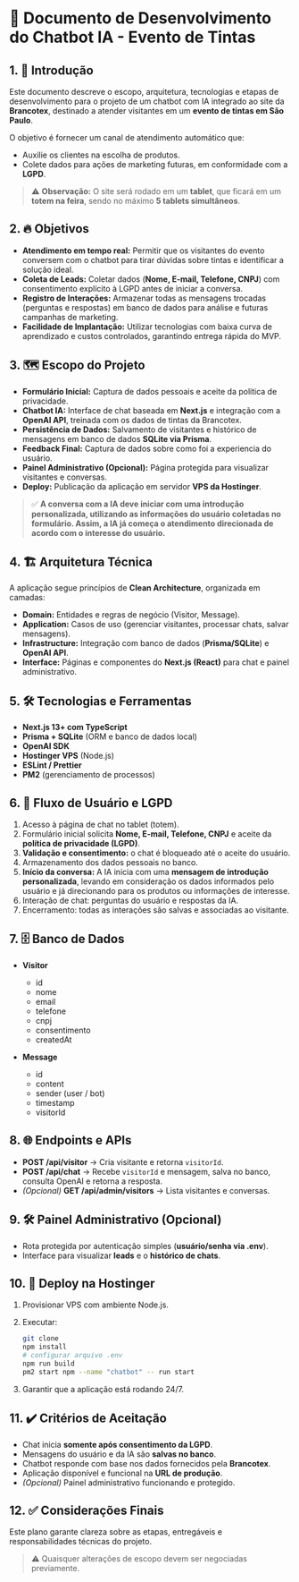 # 📄 Documento de Desenvolvimento do Chatbot IA - Evento de Tintas

## 1. 🎯 Introdução

Este documento descreve o escopo, arquitetura, tecnologias e etapas de desenvolvimento para o projeto de um chatbot com IA integrado ao site da **Brancotex**, destinado a atender visitantes em um **evento de tintas em São Paulo**.

O objetivo é fornecer um canal de atendimento automático que:

* Auxilie os clientes na escolha de produtos.
* Colete dados para ações de marketing futuras, em conformidade com a **LGPD**.

> ⚠️ **Observação:** O site será rodado em um **tablet**, que ficará em um **totem na feira**, sendo no máximo **5 tablets simultâneos**.

## 2. 🔥 Objetivos

* **Atendimento em tempo real:** Permitir que os visitantes do evento conversem com o chatbot para tirar dúvidas sobre tintas e identificar a solução ideal.
* **Coleta de Leads:** Coletar dados (**Nome, E-mail, Telefone, CNPJ**) com consentimento explícito à LGPD antes de iniciar a conversa.
* **Registro de Interações:** Armazenar todas as mensagens trocadas (perguntas e respostas) em banco de dados para análise e futuras campanhas de marketing.
* **Facilidade de Implantação:** Utilizar tecnologias com baixa curva de aprendizado e custos controlados, garantindo entrega rápida do MVP.

## 3. 🗺️ Escopo do Projeto

* **Formulário Inicial:** Captura de dados pessoais e aceite da política de privacidade.
* **Chatbot IA:** Interface de chat baseada em **Next.js** e integração com a **OpenAI API**, treinada com os dados de tintas da Brancotex.
* **Persistência de Dados:** Salvamento de visitantes e histórico de mensagens em banco de dados **SQLite via Prisma**.
* **Feedback Final:** Captura de dados sobre como foi a experiencia do usuário.
* **Painel Administrativo (Opcional):** Página protegida para visualizar visitantes e conversas.
* **Deploy:** Publicação da aplicação em servidor **VPS da Hostinger**.

> ✅ **A conversa com a IA deve iniciar com uma introdução personalizada, utilizando as informações do usuário coletadas no formulário. Assim, a IA já começa o atendimento direcionada de acordo com o interesse do usuário.**

## 4. 🏗️ Arquitetura Técnica

A aplicação segue princípios de **Clean Architecture**, organizada em camadas:

* **Domain:** Entidades e regras de negócio (Visitor, Message).
* **Application:** Casos de uso (gerenciar visitantes, processar chats, salvar mensagens).
* **Infrastructure:** Integração com banco de dados (**Prisma/SQLite**) e **OpenAI API**.
* **Interface:** Páginas e componentes do **Next.js (React)** para chat e painel administrativo.

## 5. 🛠️ Tecnologias e Ferramentas

* **Next.js 13+ com TypeScript**
* **Prisma + SQLite** (ORM e banco de dados local)
* **OpenAI SDK**
* **Hostinger VPS** (Node.js)
* **ESLint / Prettier**
* **PM2** (gerenciamento de processos)

## 6. 🔄 Fluxo de Usuário e LGPD

1. Acesso à página de chat no tablet (totem).
2. Formulário inicial solicita **Nome, E-mail, Telefone, CNPJ** e aceite da **política de privacidade (LGPD)**.
3. **Validação e consentimento:** o chat é bloqueado até o aceite do usuário.
4. Armazenamento dos dados pessoais no banco.
5. **Início da conversa:** A IA inicia com uma **mensagem de introdução personalizada**, levando em consideração os dados informados pelo usuário e já direcionando para os produtos ou informações de interesse.
6. Interação de chat: perguntas do usuário e respostas da IA.
7. Encerramento: todas as interações são salvas e associadas ao visitante.

## 7. 🗄️ Banco de Dados

* **Visitor**

  * id
  * nome
  * email
  * telefone
  * cnpj
  * consentimento
  * createdAt

* **Message**

  * id
  * content
  * sender (user / bot)
  * timestamp
  * visitorId

## 8. 🌐 Endpoints e APIs

* **POST /api/visitor** → Cria visitante e retorna `visitorId`.
* **POST /api/chat** → Recebe `visitorId` e mensagem, salva no banco, consulta OpenAI e retorna a resposta.
* *(Opcional)* **GET /api/admin/visitors** → Lista visitantes e conversas.

## 9. 🛠️ Painel Administrativo (Opcional)

* Rota protegida por autenticação simples (**usuário/senha via .env**).
* Interface para visualizar **leads** e o **histórico de chats**.

## 10. 🚀 Deploy na Hostinger

1. Provisionar VPS com ambiente Node.js.
2. Executar:

   ```bash
   git clone
   npm install
   # configurar arquivo .env
   npm run build
   pm2 start npm --name "chatbot" -- run start
   ```
3. Garantir que a aplicação está rodando 24/7.

## 11. ✔️ Critérios de Aceitação

* Chat inicia **somente após consentimento da LGPD**.
* Mensagens do usuário e da IA são **salvas no banco**.
* Chatbot responde com base nos dados fornecidos pela **Brancotex**.
* Aplicação disponível e funcional na **URL de produção**.
* *(Opcional)* Painel administrativo funcionando e protegido.

## 12. ✅ Considerações Finais

Este plano garante clareza sobre as etapas, entregáveis e responsabilidades técnicas do projeto.

> ⚠️ Quaisquer alterações de escopo devem ser negociadas previamente.

